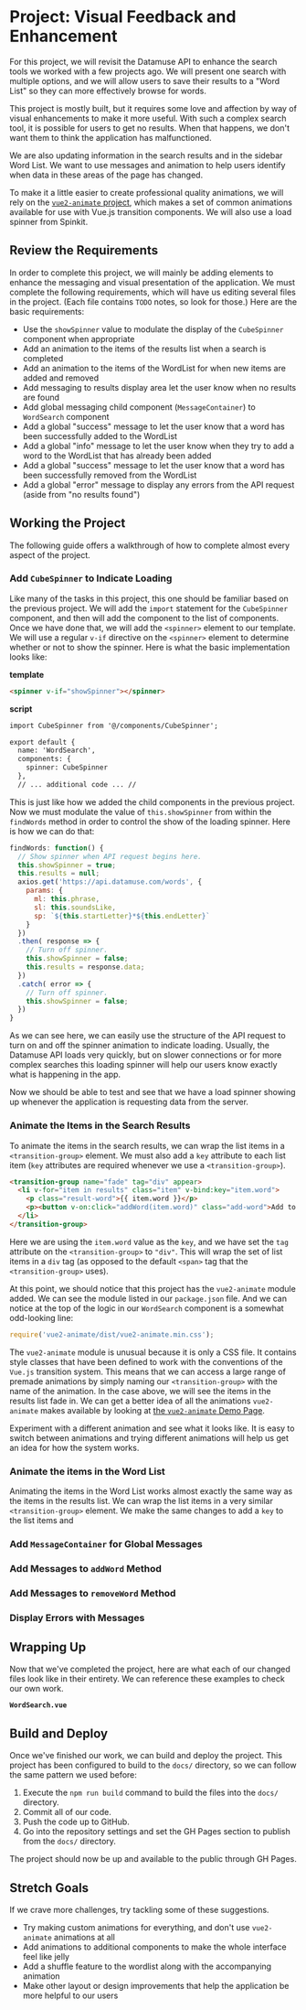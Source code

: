# Project: Visual Feedback and Enhancement

For this project, we will revisit the Datamuse API to enhance the search tools
we worked with a few projects ago. We will present one search with multiple
options, and we will allow users to save their results to a "Word List" so they
can more effectively browse for words.

This project is mostly built, but it requires some love and affection by way of
visual enhancements to make it more useful. With such a complex search tool, it
is possible for users to get no results. When that happens, we don't want them
to think the application has malfunctioned.

We are also updating information in the search results and in the sidebar Word
List. We want to use messages and animation to help users identify when data in
these areas of the page has changed.

To make it a little easier to create professional quality animations, we will
rely on the [`vue2-animate` project](https://github.com/asika32764/vue2-animate),
which makes a set of common animations available for use with Vue.js transition
components. We will also use a load spinner from Spinkit.

## Review the Requirements
In order to complete this project, we will mainly be adding elements to enhance the messaging and visual presentation of the application. We must complete the following requirements, which will have us editing several files in the project. (Each file contains `TODO` notes, so look for those.) Here are the basic requirements:

* Use the `showSpinner` value to modulate the display of the `CubeSpinner` component when appropriate
* Add an animation to the items of the results list when a search is completed
* Add an animation to the items of the WordList for when new items are added and removed
* Add messaging to results display area let the user know when no results are found
* Add global messaging child component (`MessageContainer`) to `WordSearch` component
* Add a global "success" message to let the user know that a word has been successfully added to the WordList
* Add a global "info" message to let the user know when they try to add a word to the WordList that has already been added
* Add a global "success" message to let the user know that a word has been successfully removed from the WordList
* Add a global "error" message to display any errors from the API request (aside from "no results found")

## Working the Project
The following guide offers a walkthrough of how to complete almost every aspect of the project. 

### Add `CubeSpinner` to Indicate Loading
Like many of the tasks in this project, this one should be familiar based on the previous project. We will add the `import` statement for the `CubeSpinner` component, and then will add the component to the list of components. Once we have done that, we will add the `<spinner>` element to our template. We will use a regular `v-if` directive on the `<spinner>` element to determine whether or not to show the spinner. Here is what the basic implementation looks like:

**template**
```html
<spinner v-if="showSpinner"></spinner>
```

**script**
```html
import CubeSpinner from '@/components/CubeSpinner';

export default {
  name: 'WordSearch',
  components: {
    spinner: CubeSpinner
  },
  // ... additional code ... //
```
This is just like how we added the child components in the previous project. Now we must modulate the value of `this.showSpinner` from within the `findWords` method in order to control the show of the loading spinner. Here is how we can do that:

```js
findWords: function() {
  // Show spinner when API request begins here.
  this.showSpinner = true;
  this.results = null;
  axios.get('https://api.datamuse.com/words', {
    params: {
      ml: this.phrase,
      sl: this.soundsLike,
      sp: `${this.startLetter}*${this.endLetter}`
    }
  })
  .then( response => {
    // Turn off spinner.
    this.showSpinner = false;
    this.results = response.data;
  })
  .catch( error => {
    // Turn off spinner.
    this.showSpinner = false;  
  })
}
```
As we can see here, we can easily use the structure of the API request to turn on and off the spinner animation to indicate loading. Usually, the Datamuse API loads very quickly, but on slower connections or for more complex searches this loading spinner will help our users know exactly what is happening in the app. 

Now we should be able to test and see that we have a load spinner showing up whenever the application is requesting data from the server.

### Animate the Items in the Search Results
To animate the items in the search results, we can wrap the list items in a `<transition-group>` element. We must also add a `key` attribute to each list item (`key` attributes are required whenever we use a `<transition-group>`).

```html
<transition-group name="fade" tag="div" appear>
  <li v-for="item in results" class="item" v-bind:key="item.word">
    <p class="result-word">{{ item.word }}</p>
    <p><button v-on:click="addWord(item.word)" class="add-word">Add to WordList</button></p>
  </li>
</transition-group>
```

Here we are using the `item.word` value as the `key`, and we have set the `tag` attribute on the `<transition-group>` to `"div"`. This will wrap the set of list items in a `div` tag (as opposed to the default `<span>` tag that the `<transition-group>` uses).

At this point, we should notice that this project has the `vue2-animate` module added. We can see the module listed in our `package.json` file. And we can notice at the top of the logic in our `WordSearch` component is a somewhat odd-looking line:

```js
require('vue2-animate/dist/vue2-animate.min.css');
```
The `vue2-animate` module is unusual because it is only a CSS file. It contains style classes that have been defined to work with the conventions of the `Vue.js` transition system. This means that we can access a large range of premade animations by simply naming our `<transition-group>` with the name of the animation. In the case above, we will see the items in the results list fade in. We can get a better idea of all the animations `vue2-animate` makes available by looking at [the `vue2-animate` Demo Page](http://about.asika.tw/vue2-animate/).

Experiment with a different animation and see what it looks like. It is easy to switch between animations and trying different animations will help us get an idea for how the system works.

### Animate the items in the Word List
Animating the items in the Word List works almost exactly the same way as the items in the results list. We can wrap the list items in a very similar `<transition-group>` element. We make the same changes to add a `key` to the list items and 

### Add `MessageContainer` for Global Messages

### Add Messages to `addWord` Method

### Add Messages to `removeWord` Method

### Display Errors with Messages

## Wrapping Up
Now that we've completed the project, here are what each of our changed files look like in their entirety. We can reference these examples to check our own work.

**`WordSearch.vue`**

## Build and Deploy
Once we've finished our work, we can build and deploy the project. This project has been configured to build to the `docs/` directory, so we can follow the same pattern we used before:

1. Execute the `npm run build` command to build the files into the `docs/` directory.
2. Commit all of our code.
3. Push the code up to GitHub.
4. Go into the repository settings and set the GH Pages section to publish from the `docs/` directory.

The project should now be up and available to the public through GH Pages.

## Stretch Goals
If we crave more challenges, try tackling some of these suggestions.

* Try making custom animations for everything, and don't use `vue2-animate` animations at all
* Add animations to additional components to make the whole interface feel like jelly
* Add a shuffle feature to the wordlist along with the accompanying animation
* Make other layout or design improvements that help the application be more helpful to our users
